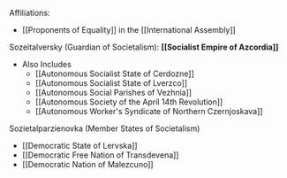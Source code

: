 Affiliations:
- [[Proponents of Equality]] in the [[International Assembly]]

Sozeitalversky (Guardian of Societalism): **[[Socialist Empire of Azcordia]]** 
- Also Includes
	- [[Autonomous Socialist State of Cerdozne]]
	- [[Autonomous Socialist State of Lverzco]]
	- [[Autonomous Social Parishes of Vezhnia]]
	- [[Autonomous Society of the April 14th Revolution]]
	- [[Autonomous Worker's Syndicate of Northern Czernjoskava]]

Sozietalparzienovka (Member States of Societalism)
- [[Democratic State of Lervska]]
- [[Democratic Free Nation of Transdevena]]
- [[Democratic Nation of Malezcuno]]
